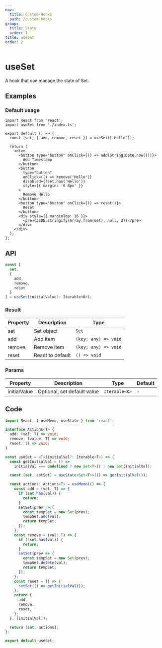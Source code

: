```yaml
---
nav:
  title: Custom-Hooks
  path: /custom-hooks
group:
  title: State
  order: 1
title: useSet
order: 2
---
```


# useSet

A hook that can manage the state of Set.

## Examples

### Default usage

```tsx
import React from 'react';
import useSet from './index.ts';

export default () => {
  const [set, { add, remove, reset }] = useSet(['Hello']);

  return (
    <div>
      <button type="button" onClick={() => add(String(Date.now()))}>
        Add Timestamp
      </button>
      <button
        type="button"
        onClick={() => remove('Hello')}
        disabled={!set.has('Hello')}
        style={{ margin: '0 8px' }}
      >
        Remove Hello
      </button>
      <button type="button" onClick={() => reset()}>
        Reset
      </button>
      <div style={{ marginTop: 16 }}>
        <pre>{JSON.stringify(Array.from(set), null, 2)}</pre>
      </div>
    </div>
  );
};
```

## API

```typescript
const [
  set,
  {
    add,
    remove,
    reset
  }
] = useSet(initialValue?: Iterable<K>);
```

### Result

| Property | Description      | Type                 |
| -------- | ---------------- | -------------------- |
| set      | Set object       | `Set`                |
| add      | Add item         | `(key: any) => void` |
| remove   | Remove item      | `(key: any) => void` |
| reset    | Reset to default | `() => void`         |

### Params

| Property     | Description                 | Type          | Default |
| ------------ | --------------------------- | ------------- | ------- |
| initialValue | Optional, set default value | `Iterable<K>` | -       |

## Code

```ts
import React, { useMemo, useState } from 'react';

interface Actions<T> {
  add: (val: T) => void;
  remove: (value: T) => void;
  reset: () => void;
}

const useSet = <T>(initialVal?: Iterable<T>) => {
  const getInitialVal = () =>
    initialVal === undefined ? new Set<T>() : new Set(initialVal);

  const [set, setSet] = useState<Set<T>>(() => getInitialVal());

  const actions: Actions<T> = useMemo(() => {
    const add = (val: T) => {
      if (set.has(val)) {
        return;
      }
      setSet(prev => {
        const tempSet = new Set(prev);
        tempSet.add(val);
        return tempSet;
      });
    };
    const remove = (val: T) => {
      if (!set.has(val)) {
        return;
      }
      setSet(prev => {
        const tempSet = new Set(prev);
        tempSet.delete(val);
        return tempSet;
      });
    };
    const reset = () => {
      setSet(() => getInitialVal());
    };
    return {
      add,
      remove,
      reset,
    };
  }, [initialVal]);

  return [set, actions];
};

export default useSet;
```
